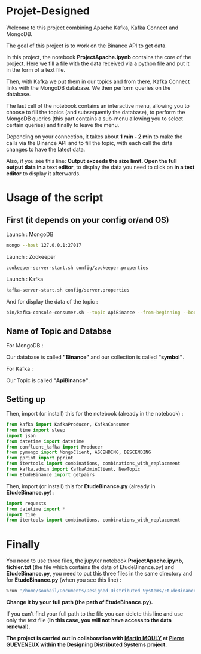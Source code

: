 # Projet-Designed

Welcome to this project combining Apache Kafka, Kafka Connect and MongoDB.

The goal of this project is to work on the Binance API to get data. 

In this project, the notebook **ProjectApache.ipynb** contains the core of the project. Here we fill a file with the data received via a python file and put it in the form of a text file. 

Then, with Kafka we put them in our topics and from there, Kafka Connect links with the MongoDB database. We then perform queries on the database. 

The last cell of the notebook contains an interactive menu, allowing you to choose to fill the topics (and subsequently the database), to perform the MongoDB queries (this part contains a sub-menu allowing you to select certain queries) and finally to leave the menu.

Depending on your connection, it takes about **1 min - 2 min** to make the calls via the Binance API and to fill the topic, with each call the data changes to have the latest data.

Also, if you see this line: **Output exceeds the size limit. Open the full output data in a text editor**, to display the data you need to click on **in a text editor** to display it afterwards.

# Usage of the script

## First (it depends on your config or/and OS)

Launch : MongoDB

```bash
mongo --host 127.0.0.1:27017
```
Launch : Zookeeper

```bash
zookeeper-server-start.sh config/zookeeper.properties
```
Launch : Kafka

```bash
kafka-server-start.sh config/server.properties
```
And for display the data of the topic :

```bash
bin/kafka-console-consumer.sh --topic ApiBinance --from-beginning --bootstrap-server localhost:9092
```
## Name of Topic and Databse 

For MongoDB :

Our database is called **"Binance"** and our collection is called **"symbol"**.

For Kafka :

Our Topic is called **"ApiBinance"**.

## Setting up

Then, import (or install) this for the notebook (already in the notebook) :

```py
from kafka import KafkaProducer, KafkaConsumer
from time import sleep
import json
from datetime import datetime
from confluent_kafka import Producer
from pymongo import MongoClient, ASCENDING, DESCENDING
from pprint import pprint
from itertools import combinations, combinations_with_replacement
from kafka.admin import KafkaAdminClient, NewTopic
from EtudeBinance import getpairs
```

Then, import (or install) this for **EtudeBinance.py** (already in **EtudeBinance.py**) :

```py
import requests
from datetime import *
import time
from itertools import combinations, combinations_with_replacement
```

# Finally

You need to use three files, the jupyter notebook **ProjectApache.ipynb**, **fichier.txt** (the file which contains the data of EtudeBinance.py) and **EtudeBinance.py**, you need to put this three files in the same directory and for **EtudeBinance.py** (when you see this line) :  

```py
%run '/home/souhail/Documents/Designed Distributed Systems/EtudeBinance.py'
```

**Change it by your full path (the path of EtudeBinance.py).**

If you can't find your full path to the file you can delete this line and use only the text file (**In this case, you will not have access to the data renewal**).

**The project is carried out in collaboration with <a href="https://github.com/martinmouly" target="_blank">Martin MOULY</a> et <a href="https://github.com/Pierregvx" target="_blank">Pierre GUEVENEUX</a> within the Designing Distributed Systems project.**
